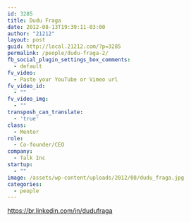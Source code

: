 ```yaml
---
id: 3285
title: Dudu Fraga
date: 2012-08-13T19:39:11-03:00
author: "21212"
layout: post
guid: http://local.21212.com/?p=3285
permalink: /people/dudu-fraga-2/
fb_social_plugin_settings_box_comments:
  - default
fv_video:
  - Paste your YouTube or Vimeo url
fv_video_id:
  - ""
fv_video_img:
  - ""
transposh_can_translate:
  - 'true'
class:
  - Mentor
role:
  - Co-founder/CEO
company:
  - Talk Inc
startup:
  - ""
image: /assets/wp-content/uploads/2012/08/dudu_fraga.jpg
categories:
  - people
---
```

https://br.linkedin.com/in/dudufraga